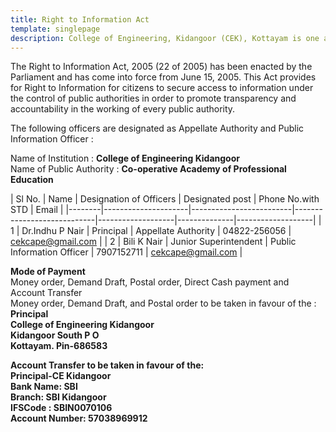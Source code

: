 ```yaml
---
title: Right to Information Act
template: singlepage
description: College of Engineering, Kidangoor (CEK), Kottayam is one among the premier institutions in the state. The college is governed by the Co-operative Academy of Professional Education established by the Government of Kerala. The admissions are based on the rank obtained by the students in the State Entrance examinations and functioning of the college is according to the rules and regulations formulated by the Government of Kerala.
---
```


The Right to Information Act, 2005 (22 of 2005) has been enacted by the Parliament and has come into force from June 15, 2005. This Act provides for Right to Information for citizens to secure access to information under the control of public authorities in order to promote transparency and accountability in the working of every public authority.

The following officers are designated as Appellate Authority and Public Information Officer :

Name of Institution :   **College of Engineering Kidangoor** <br>
Name of Public Authority :  **Co-operative Academy of Professional Education**

| Sl No. | Name | Designation of Officers | Designated post | Phone No.with STD |  Email |
|--------|---------------------|-------------------------|----------------------------|-------------------|--------------|-------------------|
| 1 | Dr.Indhu P Nair | Principal | Appellate Authority | 04822-256056 |  cekcape@gmail.com |
| 2 | Bili K Nair | Junior Superintendent | Public Information Officer | 7907152711 | cekcape@gmail.com |

<b>Mode of Payment</b>
<br>
Money order, Demand Draft, Postal order, Direct Cash payment and Account Transfer
<br>
Money order, Demand Draft, and Postal order to be taken in favour of the :
<br>
<b>Principal</b><br>
<b>College of Engineering Kidangoor</b><br>
<b>Kidangoor South P O</b><br>
<b>Kottayam. Pin-686583</b>

<b>Account Transfer to be taken in favour of the:</b>
<br>
<b>Principal-CE Kidangoor</b><br>
<b>Bank Name: SBI</b><br>
<b>Branch: SBI Kidangoor</b><br>
<b>IFSCode : SBIN0070106</b><br>
<b>Account Number: 57038969912</b><br>

